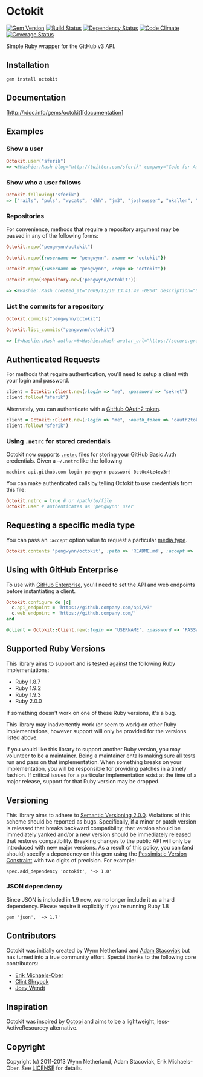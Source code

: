 # Octokit

[![Gem Version](https://badge.fury.io/rb/octokit.png)][gem]
[![Build Status](https://secure.travis-ci.org/pengwynn/octokit.png?branch=master)][travis]
[![Dependency Status](https://gemnasium.com/pengwynn/octokit.png?travis)][gemnasium]
[![Code Climate](https://codeclimate.com/github/pengwynn/octokit.png)][codeclimate]
[![Coverage Status](https://coveralls.io/repos/pengwynn/octokit/badge.png?branch=master)][coveralls]

[gem]: https://rubygems.org/gems/octokit
[travis]: http://travis-ci.org/pengwynn/octokit
[gemnasium]: https://gemnasium.com/pengwynn/octokit
[codeclimate]: https://codeclimate.com/github/pengwynn/octokit
[coveralls]: https://coveralls.io/r/pengwynn/octokit

Simple Ruby wrapper for the GitHub v3 API.

## Installation
    gem install octokit

## Documentation
[http://rdoc.info/gems/octokit][documentation]

[documentation]: http://rdoc.info/gems/octokit

## Examples
### Show a user
```ruby
Octokit.user("sferik")
=> <#Hashie::Rash blog="http://twitter.com/sferik" company="Code for America" created_at="2008/05/14 13:36:12 -0700" email="sferik@gmail.com" followers_count=177 following_count=83 gravatar_id="1f74b13f1e5c6c69cb5d7fbaabb1e2cb" id=10308 location="San Francisco" login="sferik" name="Erik Michaels-Ober" permission=nil public_gist_count=16 public_repo_count=30 type="User">
```

### Show who a user follows
```ruby
Octokit.following("sferik")
=> ["rails", "puls", "wycats", "dhh", "jm3", "joshsusser", "nkallen", "technoweenie", "blaine", "al3x", "defunkt", "schacon", "bmizerany", "rtomayko", "jpr5", "lholden", "140proof", "ephramzerb", "carlhuda", "carllerche", "jnunemaker", "josh", "hoverbird", "jamiew", "jeremyevans", "brynary", "mojodna", "mojombo", "joshbuddy", "igrigorik", "perplexes", "joearasin", "hassox", "nickmarden", "pengwynn", "mmcgrana", "reddavis", "reinh", "mzsanford", "aanand", "pjhyett", "kneath", "tekkub", "adamstac", "timtrueman", "aaronblohowiak", "josevalim", "kaapa", "hurrycane", "jackdempsey", "drogus", "cameronpriest", "danmelton", "marcel", "r", "atmos", "mbleigh", "isaacs", "maxogden", "codeforamerica", "chadk", "laserlemon", "gruber", "lsegal", "bblimke", "wayneeseguin", "brixen", "dkubb", "bhb", "bcardarella", "elliottcable", "fbjork", "mlightner", "dianakimball", "amerine", "danchoi", "develop", "dmfrancisco", "unruthless", "trotter", "hannestyden", "codahale", "ry"]
```

### Repositories
For convenience, methods that require a repository argument may be passed in
any of the following forms:

```ruby
Octokit.repo("pengwynn/octokit")

Octokit.repo({:username => "pengwynn", :name => "octokit"})

Octokit.repo({:username => "pengwynn", :repo => "octokit"})

Octokit.repo(Repository.new('pengwynn/octokit'))

=> <#Hashie::Rash created_at="2009/12/10 13:41:49 -0800" description="Simple Ruby wrapper for the GitHub API and feeds" fork=false forks=25 has_downloads=true has_issues=true has_wiki=true homepage="http://wynnnetherland.com/projects/octokit" integrate_branch="master" language="Ruby" name="octokit" open_issues=8 owner="pengwynn" private=false pushed_at="2011/05/05 10:48:57 -0700" size=1804 url="https://github.com/pengwynn/octokit" watchers=92>
```

### List the commits for a repository

```ruby
Octokit.commits("pengwynn/octokit")

Octokit.list_commits("pengwynn/octokit")

=> [#<Hashie::Mash author=#<Hashie::Mash avatar_url="https://secure.gravatar.com/avatar/7e19cd5486b5d6dc1ef90e671ba52ae0?d=https://a248.e.akamai.net/assets.github.com%2Fimages%2Fgravatars%2Fgravatar-user-420.png" gravatar_id="7e19cd5486b5d6dc1ef90e671ba52ae0" id=865 login="pengwynn" url="https://api.github.com/users/pengwynn"> commit=#<Hashie::Mash author=#<Hashie::Mash date="2012-10-31T15:17:51Z" email="wynn@github.com" name="Wynn Netherland"> comment_count=0 committer=#<Hashie::Mash date="2012-10-31T15:17:51Z" email="wynn@github.com" name="Wynn Netherland"> message="Fix bug with archive_link for private repo" tree=#<Hashie::Mash sha="49bf2a476aa819f29b0fc1a8805f7567f010006d" url="https://api.github.com/repos/pengwynn/octokit/git/trees/49bf2a476aa819f29b0fc1a8805f7567f010006d"> url="https://api.github.com/repos/pengwynn/octokit/git/commits/8db3df37fad3a021eb8036b007c718149836cb32"> committer=#<Hashie::Mash avatar_url="https://secure.gravatar.com/avatar/7e19cd5486b5d6dc1ef90e671ba52ae0?d=https://a248.e.akamai.net/assets.github.com%2Fimages%2Fgravatars%2Fgravatar-user-420.png" gravatar_id="7e19cd5486b5d6dc1ef90e671ba52ae0" id=865 login="pengwynn" url="https://api.github.com/users/pengwynn"> parents=[#<Hashie::Mash sha="7a67f4b47791cb77de33e491df87cef06012c79f" url="https://api.github.com/repos/pengwynn/octokit/commits/7a67f4b47791cb77de33e491df87cef06012c79f">] sha="8db3df37fad3a021eb8036b007c718149836cb32" url="https://api.github.com/repos/pengwynn/octokit/commits/8db3df37fad3a021eb8036b007c718149836cb32">, ... , ...]
```

## Authenticated Requests
For methods that require authentication, you'll need to setup a client with
your login and password.

```ruby
client = Octokit::Client.new(:login => "me", :password => "sekret")
client.follow("sferik")
```

Alternately, you can authenticate with a [GitHub OAuth2 token][oauth].

[oauth]: http://developer.github.com/v3/oauth

```ruby
client = Octokit::Client.new(:login => "me", :oauth_token => "oauth2token")
client.follow("sferik")
```

### Using `.netrc` for stored credentials

Octokit now supports [`.netrc`][netrc] files for storing your GitHub Basic Auth
credentials. Given a `~/.netrc` like the following

[netrc]: http://www.gnu.org/software/inetutils/manual/html_node/The-_002enetrc-File.html

```
machine api.github.com login pengwynn password 0ct0c4tz4ev3r!
```

You can make authenticated calls by telling Octokit to use credentials from
this file:

```ruby
Octokit.netrc = true # or /path/to/file
Octokit.user # authenticates as 'pengwynn' user
```

## Requesting a specific media type

You can pass an `:accept` option value to request a particular [media
type][media-types].

[media-types]: http://developer.github.com/v3/media/

```ruby
Octokit.contents 'pengwynn/octokit', :path => 'README.md', :accept => 'application/vnd.github.html'
```

## Using with GitHub Enterprise

To use with [GitHub Enterprise](https://enterprise.github.com/), you'll need to
set the API and web endpoints before instantiating a client.

```ruby
Octokit.configure do |c|
  c.api_endpoint = 'https://github.company.com/api/v3'
  c.web_endpoint = 'https://github.company.com/'
end

@client = Octokit::Client.new(:login => 'USERNAME', :password => 'PASSWORD')
```

## Supported Ruby Versions

This library aims to support and is [tested against][travis] the following Ruby
implementations:

* Ruby 1.8.7
* Ruby 1.9.2
* Ruby 1.9.3
* Ruby 2.0.0

If something doesn't work on one of these Ruby versions, it's a bug.

This library may inadvertently work (or seem to work) on other Ruby
implementations, however support will only be provided for the versions listed
above.

If you would like this library to support another Ruby version, you may
volunteer to be a maintainer. Being a maintainer entails making sure all tests
run and pass on that implementation. When something breaks on your
implementation, you will be responsible for providing patches in a timely
fashion. If critical issues for a particular implementation exist at the time
of a major release, support for that Ruby version may be dropped.

## Versioning

This library aims to adhere to [Semantic Versioning 2.0.0][semver]. Violations
of this scheme should be reported as bugs. Specifically, if a minor or patch
version is released that breaks backward compatibility, that version should be
immediately yanked and/or a new version should be immediately released that
restores compatibility. Breaking changes to the public API will only be
introduced with new major versions. As a result of this policy, you can (and
should) specify a dependency on this gem using the [Pessimistic Version
Constraint][pvc] with two digits of precision. For example:

    spec.add_dependency 'octokit', '~> 1.0'

[semver]: http://semver.org/
[pvc]: http://docs.rubygems.org/read/chapter/16#page74

### JSON dependency

Since JSON is included in 1.9 now, we no longer include it as a hard
dependency. Please require it explicitly if you're running Ruby 1.8

    gem 'json', '~> 1.7'

## Contributors

Octokit was initially created by Wynn Netherland and [Adam
Stacoviak](http://twitter.com/adamstac) but has
turned into a true community effort. Special thanks to the following core
contributors:

* [Erik Michaels-Ober](http://github.com/sferik)
* [Clint Shryock](http://github.com/ctshryock)
* [Joey Wendt](http://github.com/joeyw)


## Inspiration
Octokit was inspired by [Octopi][] and aims to be a lightweight,
less-ActiveResourcey alternative.

[octopi]: https://github.com/fcoury/octopi

## Copyright
Copyright (c) 2011-2013 Wynn Netherland, Adam Stacoviak, Erik Michaels-Ober.
See [LICENSE][] for details.

[license]: LICENSE.md
